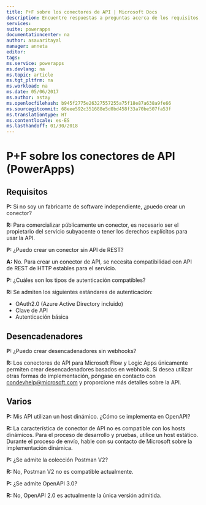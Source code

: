 ```yaml
---
title: P+F sobre los conectores de API | Microsoft Docs
description: Encuentre respuestas a preguntas acerca de los requisitos, los desencadenadores y otros temas.
services: 
suite: powerapps
documentationcenter: na
author: asavaritayal
manager: anneta
editor: 
tags: 
ms.service: powerapps
ms.devlang: na
ms.topic: article
ms.tgt_pltfrm: na
ms.workload: na
ms.date: 05/06/2017
ms.author: astay
ms.openlocfilehash: b945f2775e26327557255a75f18e87a638a9fe66
ms.sourcegitcommit: 68eee592c351688e5d0bd458f33a70be507fa53f
ms.translationtype: HT
ms.contentlocale: es-ES
ms.lasthandoff: 01/30/2018
---
```

# <a name="api-connector-faq-powerapps"></a>P+F sobre los conectores de API (PowerApps)
## <a name="requirements"></a>Requisitos
**P:** Si no soy un fabricante de software independiente, ¿puedo crear un conector?

**R:** Para comercializar públicamente un conector, es necesario ser el propietario del servicio subyacente o tener los derechos explícitos para usar la API.

**P:** ¿Puedo crear un conector sin API de REST?

**A:** No. Para crear un conector de API, se necesita compatibilidad con API de REST de HTTP estables para el servicio.

**P:** ¿Cuáles son los tipos de autenticación compatibles?

**R:** Se admiten los siguientes estándares de autenticación:

* OAuth2.0 (Azure Active Directory incluido)
* Clave de API
* Autenticación básica

## <a name="triggers"></a>Desencadenadores
**P:** ¿Puedo crear desencadenadores sin webhooks? 

**R:** Los conectores de API para Microsoft Flow y Logic Apps únicamente permiten crear desencadenadores basados en webhook. Si desea utilizar otras formas de implementación, póngase en contacto con [condevhelp@microsoft.com](mailto:condevhelp@microsoft.com) y proporcione más detalles sobre la API.

## <a name="miscellaneous"></a>Varios
**P:** Mis API utilizan un host dinámico. ¿Cómo se implementa en OpenAPI?

**R:** La característica de conector de API no es compatible con los hosts dinámicos. Para el proceso de desarrollo y pruebas, utilice un host estático. Durante el proceso de envío, hable con su contacto de Microsoft sobre la implementación dinámica.

**P:**  ¿Se admite la colección Postman V2?

**R:** No, Postman V2 no es compatible actualmente.

**P:** ¿Se admite OpenAPI 3.0?

**R:** No, OpenAPI 2.0 es actualmente la única versión admitida.

